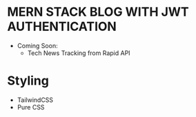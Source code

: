 # MERN STACK BLOG WITH JWT AUTHENTICATION 
- Coming Soon: 
    - Tech News Tracking from Rapid API 
# Styling 
- TailwindCSS
- Pure CSS 
  

